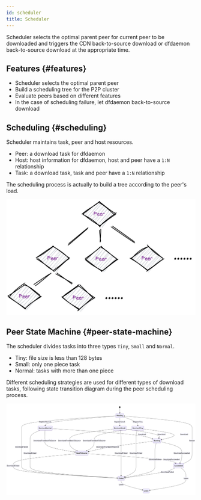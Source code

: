 ```yaml
---
id: scheduler
title: Scheduler
---
```


Scheduler selects the optimal parent peer for current peer to be downloaded
and triggers the CDN back-to-source download or dfdaemon back-to-source download at the appropriate time.

## Features {#features}

- Scheduler selects the optimal parent peer
- Build a scheduling tree for the P2P cluster
- Evaluate peers based on different features
- In the case of scheduling failure, let dfdaemon back-to-source download

## Scheduling {#scheduling}

Scheduler maintains task, peer and host resources.

- Peer: a download task for dfdaemon
- Host: host information for dfdaemon, host and peer have a `1:N` relationship
- Task: a download task, task and peer have a `1:N` relationship

The scheduling process is actually to build a tree according to the peer's load.

![scheduler-tree](../../resource/architecture/scheduler-tree.jpg)

## Peer State Machine {#peer-state-machine}

The scheduler divides tasks into three types `Tiny`, `Small` and `Normal`.

- Tiny: file size is less than 128 bytes
- Small: only one piece task
- Normal: tasks with more than one piece

Different scheduling strategies are used for different types of download tasks,
following state transition diagram during the peer scheduling process.

![scheduler-state-machine](../../resource/architecture/scheduler-state-machine.jpg)
